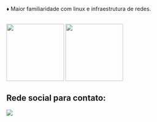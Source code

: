 <p>♦ Maior familiaridade com linux e infraestrutura de redes.</p>
<br>

<div>
<a>
<img height="150em" src="https://github-readme-stats.vercel.app/api?username=JoaoPedroRMatias&show_icons=true&theme=dark"/>
</a>
<a>
<img height="150em" src="https://github-readme-stats.vercel.app/api/top-langs/?username=JoaoPedroRMatias&layout=compact&theme=dark&https://github.com/anuraghazra/github-readme-stats"/>
</a>
</div>
  
 ##
  
<div>
<h2>Rede social para contato:</h2>
<a href="https://www.linkedin.com/in/jo%C3%A3o-pedro-rodrigues-matias-41650a1aa/R" target="_blank"><img src="https://img.shields.io/badge/LinkedIn-0077B5?style=for-the-badge&logo=linkedin&logoColor=white" target="_blank"></a> 
</div>

